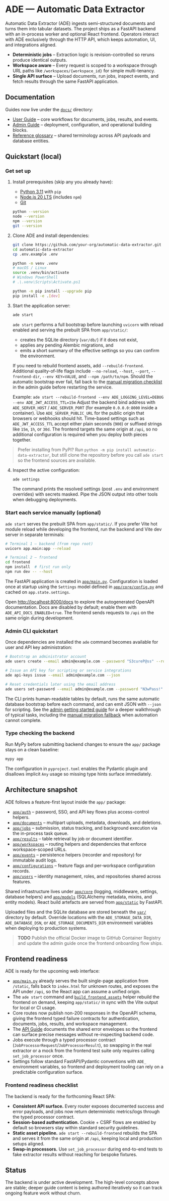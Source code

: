 # ADE — Automatic Data Extractor

Automatic Data Extractor (ADE) ingests semi-structured documents and turns them into tabular datasets. The project ships as a FastAPI backend with an in-process worker and optional React frontend. Operators interact with ADE exclusively through the HTTP API, which keeps automation, UI, and integrations aligned.

- **Deterministic jobs** – Extraction logic is revision-controlled so reruns produce identical outputs.
- **Workspace aware** – Every request is scoped to a workspace through URL paths like `/workspaces/{workspace_id}` for simple multi-tenancy.
- **Single API surface** – Upload documents, run jobs, inspect events, and fetch results through the same FastAPI application.

## Documentation

Guides now live under the [`docs/`](docs/README.md) directory:

- [User Guide](docs/user-guide/README.md) – core workflows for documents, jobs, results, and events.
- [Admin Guide](docs/admin-guide/README.md) – deployment, configuration, and operational building blocks.
- [Reference glossary](docs/reference/glossary.md) – shared terminology across API payloads and database entities.

## Quickstart (local)

### Get set up

1. Install prerequisites (skip any you already have):
   - [Python 3.11](https://www.python.org/downloads/) with `pip`
   - [Node.js 20 LTS](https://nodejs.org/en/download/) (includes `npm`)
   - [Git](https://git-scm.com/downloads)

   ```bash
   python --version
   node --version
   npm --version
   git --version
   ```

2. Clone ADE and install dependencies:

   ```bash
   git clone https://github.com/your-org/automatic-data-extractor.git
   cd automatic-data-extractor
   cp .env.example .env

   python -m venv .venv
   # macOS / Linux
   source .venv/bin/activate
   # Windows PowerShell
   # .\.venv\Scripts\Activate.ps1

   python -m pip install --upgrade pip
   pip install -e .[dev]
   ```

3. Start the application server:

   ```bash
   ade start
   ```

   `ade start` performs a full bootstrap before launching `uvicorn` with reload enabled and serving the prebuilt SPA from `app/static/`:

   - creates the SQLite directory (`var/db/`) if it does not exist,
   - applies any pending Alembic migrations, and
   - emits a short summary of the effective settings so you can confirm the environment.

   If you need to rebuild frontend assets, add `--rebuild-frontend`. Additional quality-of-life flags include `--no-reload`, `--host`, `--port`, `--frontend-dir`, `--env KEY=VALUE`, and `--npm /path/to/npm`. Should the automatic bootstrap ever fail, fall back to the [manual migration checklist](docs/admin-guide/getting_started.md#manual-migrations-and-recovery) in the admin guide before restarting the service.

   Example: `ade start --rebuild-frontend --env ADE_LOGGING_LEVEL=DEBUG --env ADE_JWT_ACCESS_TTL=15m`
   Adjust the backend bind address with `ADE_SERVER_HOST` / `ADE_SERVER_PORT` (for example `0.0.0.0:8000` inside a container). Use `ADE_SERVER_PUBLIC_URL` for the public origin that browsers or webhooks should hit. Time-based settings such as `ADE_JWT_ACCESS_TTL` accept either plain seconds (`900`) or suffixed strings like `15m`, `1h`, or `30d`. The frontend targets the same origin at `/api`, so no additional configuration is required when you deploy both pieces together.

> Prefer installing from PyPI? Run `python -m pip install automatic-data-extractor`, but still clone the repository before you call `ade start` so the frontend sources are available.

4. Inspect the active configuration:

   ```bash
   ade settings
   ```

   The command prints the resolved settings (post `.env` and environment overrides) with secrets masked. Pipe the JSON output into other tools when debugging deployments.

### Start each service manually (optional)

`ade start` serves the prebuilt SPA from `app/static/`. If you prefer Vite hot module reload while developing the frontend, run the backend and Vite dev server in separate terminals:

```bash
# Terminal 1 – backend (from repo root)
uvicorn app.main:app --reload

# Terminal 2 – frontend
cd frontend
npm install  # first run only
npm run dev -- --host
```

The FastAPI application is created in [`app/main.py`](app/main.py). Configuration is loaded once at startup using the `Settings` model defined in [`app/core/config.py`](app/core/config.py) and cached on `app.state.settings`.

Open <http://localhost:8000/docs> to explore the autogenerated OpenAPI documentation. Docs are disabled by default; enable them with `ADE_API_DOCS_ENABLED=true`. The frontend sends requests to `/api` on the same origin during development.

### Admin CLI quickstart

Once dependencies are installed the `ade` command becomes available for user and API key administration:

```bash
# Bootstrap an administrator account
ade users create --email admin@example.com --password "S3cureP@ss" --role admin

# Issue an API key for scripting or service integrations
ade api-keys issue --email admin@example.com --json

# Reset credentials later using the email address
ade users set-password --email admin@example.com --password "N3wPass!"
```

The CLI prints human-readable tables by default, runs the same automatic database bootstrap before each command, and can emit JSON with `--json` for scripting. See the [admin getting started guide](docs/admin-guide/getting_started.md) for a deeper walkthrough of typical tasks, including the [manual migration fallback](docs/admin-guide/getting_started.md#manual-migrations-and-recovery) when automation cannot complete.

### Type checking the backend

Run MyPy before submitting backend changes to ensure the `app/` package stays on a clean baseline:

```bash
mypy app
```

The configuration in `pyproject.toml` enables the Pydantic plugin and disallows implicit `Any` usage so missing type hints surface immediately.

## Architecture snapshot

ADE follows a feature-first layout inside the `app/` package:

- [`app/auth`](app/auth) – password, SSO, and API key flows plus access-control helpers.
- [`app/documents`](app/documents) – multipart uploads, metadata, downloads, and deletions.
- [`app/jobs`](app/jobs) – submission, status tracking, and background execution via the in-process task queue.
- [`app/results`](app/results) – table retrieval by job or document identifier.
- [`app/workspaces`](app/workspaces) – routing helpers and dependencies that enforce workspace-scoped URLs.
- [`app/events`](app/events) – persistence helpers (recorder and repository) for immutable audit logs.
- [`app/configurations`](app/configurations) – feature flags and per-workspace configuration records.
- [`app/users`](app/users) – identity management, roles, and repositories shared across features.

Shared infrastructure lives under [`app/core`](app/core) (logging, middleware, settings, database helpers) and [`app/models`](app/models) (SQLAlchemy metadata, mixins, and entity models). React build artefacts are served from [`app/static`](app/static) by FastAPI.

Uploaded files and the SQLite database are stored beneath the [`var/`](var) directory by default. Override locations with the `ADE_STORAGE_DATA_DIR`, `ADE_DATABASE_DSN`, or `ADE_STORAGE_DOCUMENTS_DIR` environment variables when deploying to production systems.

> **TODO**
> Publish the official Docker image to GitHub Container Registry and update the admin guide once the frontend onboarding flow ships.

## Frontend readiness

ADE is ready for the upcoming web interface:

- [`app/main.py`](app/main.py) already serves the built single-page application from `/static`, falls back to `index.html` for unknown routes, and exposes the API under `/api`, so the React app can assume a unified origin.
- The `ade start` command and [`build_frontend_assets`](app/main.py) helper rebuild the frontend on demand, keeping `app/static/` in sync with the Vite output for local or CI usage.
- Core routes now publish non-200 responses in the OpenAPI schema, giving the frontend typed failure contracts for authentication, documents, jobs, results, and workspace management.
- The [API Guide](docs/reference/api-guide.md) documents the shared error envelopes so the frontend can surface precise messages without re-inspecting backend code.
- Jobs execute through a typed processor contract (`JobProcessorRequest`/`JobProcessorResult`), so swapping in the real extractor or a mock from the frontend test suite only requires calling `set_job_processor` once.
- Settings follow standard FastAPI/Pydantic conventions with `ADE_` environment variables, so frontend and deployment tooling can rely on a predictable configuration surface.

### Frontend readiness checklist

The backend is ready for the forthcoming React SPA:

- **Consistent API surface.** Every router exposes documented success and error payloads, and jobs now return deterministic metrics/logs through the typed processor contract.
- **Session-based authentication.** Cookie + CSRF flows are enabled by default so browsers stay within standard security guidelines.
- **Static asset pipeline.** `ade start --rebuild-frontend` rebuilds the SPA and serves it from the same origin at `/api`, keeping local and production setups aligned.
- **Swap-in processors.** Use `set_job_processor` during end-to-end tests to fake extractor results without reaching for bespoke fixtures.

## Status

The backend is under active development. The high-level concepts above are stable; deeper guide content is being authored iteratively so it can track ongoing feature work without churn.

